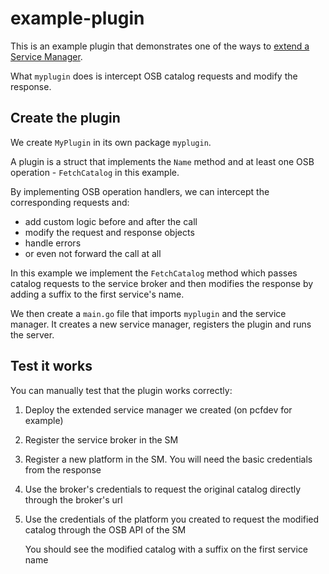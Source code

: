 # example-plugin

This is an example plugin that demonstrates one of the ways to [extend a Service Manager](https://github.com/Peripli/service-manager/blob/master/docs/plugins.md).

What `myplugin` does is intercept OSB catalog requests and modify the response.

## Create the plugin

We create `MyPlugin` in its own package `myplugin`.

A plugin is a struct that implements the `Name` method and at least one OSB operation - `FetchCatalog` in this example.

By implementing OSB operation handlers, we can intercept the corresponding requests and:
* add custom logic before and after the call
* modify the request and response objects
* handle errors
* or even not forward the call at all

In this example we implement the `FetchCatalog` method which passes catalog requests to the service broker and then modifies the response by adding a suffix to the first service's name.

We then create a `main.go` file that imports `myplugin` and the service manager.
It creates a new service manager, registers the plugin and runs the server.

## Test it works

You can manually test that the plugin works correctly:

1. Deploy the extended service manager we created (on pcfdev for example)

2. Register the service broker in the SM

3. Register a new platform in the SM. You will need the basic credentials from the response

4. Use the broker's credentials to request the original catalog directly through the broker's url

5. Use the credentials of the platform you created to request the modified catalog through the OSB API of the SM

   You should see the modified catalog with a suffix on the first service name

